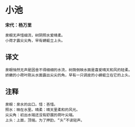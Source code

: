 小池
==
**宋代：杨万里**

    泉眼无声惜细流，树阴照水爱晴柔。
    小荷才露尖尖角，早有蜻蜓立上头。

译文
--
    泉眼悄然无声是因舍不得细细的水流，树荫倒映水面是喜爱晴天和风的轻柔。
    娇嫩的小荷叶刚从水面露出尖尖的角，早有一只调皮的小蜻蜓立在它的上头。

注释
--
    泉眼：泉水的出口。惜：吝惜。
    照水：映在水里。晴柔：晴天里柔和的风光。
    尖尖角：初出水端还没有舒展的荷叶尖端。
    上头：上面，顶端。为了押韵，“头”不读轻声。
